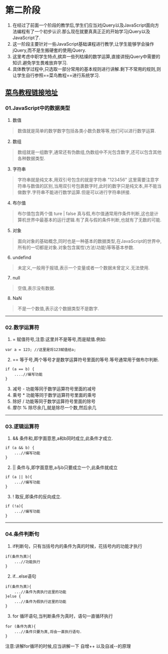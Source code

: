 # 第二阶段  
1. 在经过了前面一个阶段的教学后,学生们应当对jQuery以及JavaScript面向方法编程有了一个初步认识.那么现在就要真真正正的开始学习jQuery以及JavaScript了.
2. 这一阶段主要针对一些JavaScript基础课程进行教学,让学生能够学会操作jQuery,而不是生搬硬套的使用jQuery.  
3. 这里考虑中职学生特点,摈弃一些列枯燥的数学运算,直接讲授jQuery中需要的知识.避免学生畏难放弃学习.
4. 具体教学过程中,只选取一部分常用的基本规则进行讲解.剩下不常用的规则,则让学生自行参照==菜鸟教程==进行系统学习.
  
[菜鸟教程链接地址](https://www.runoob.com/js/js-tutorial.html)
---  
### 01.JavaScript中的数据类型
1. 数值
> 数值就是简单的数学数字包括各类小数负数等等,他们可以进行数学运算.  
2. 数组
> 数组就是一组数字,通常还有伪数组,伪数组中不光包含数字,还可以包含其他各种数据类型.
3. 字符串
> 字符串就是纯文本,用双引号包含的就是字符串 "123456" 这里需要注意字符串与数值的区别,当用双引号包裹数字时,此时的数字只是纯文本,并不能当做数字.字符串不能进行数学运算.但是可以进行字符串拼接.
4. 布尔值
>布尔值包含两个值 ture | false  真与假,布尔值通常用作条件判断,这也是计算机世界中最基本的运行逻辑.有了真与假的条件判断,也就有了无数的可能.
5. 对象
> 面向对象的基础概念,同时也是一种基本的数据类型,在JavaScript的世界中,所有的一切都是对象.对象包含属性\方法\功能\等等基本参数.
6. undefind
> 未定义,一般用于报错,表示一个变量或者一个数据未曾定义.无法使用.
7. null
> 空值,表示没有数据.
8. NaN
> 不是一个数值,表示这个数据类型不是数字.

---
### 02.数学运算符
1. = 赋值符号,注意:这里并不是等号,而是赋值.例如:

```
var a = 123; //这里是将123赋值给a;
```
2. == 等于号,两个等号才是数学运算符号里面的等号.等号通常用于做布尔判断.

```
if (a == b) {
    ....//编写功能
}
```
3.  减号 - 功能等同于数学运算符号里面的减号
4.  乘号 * 功能等同于数学运算符号里面的乘号
5.  除好 / 功能等同于数学运算符号里面的除号
6.  摩尔 % 除尽余几,就是除尽一个数,然后余几

---
### 03.逻辑运算符
01. &&  条件和,即字面意思,a和b同时成立,此条件才成立.

```
if (a && b) {
    ...//编写功能
}
```
02. || 条件与,即字面意思,a与b只要成立一个,此条件就成立

```
if (a || b){
    ...//编写功能
}
```
03. ! 取反,即条件的反向成立.

```
if (!a){
    ...//编写功能
}
```

---
### 04.条件判断句
1. if判断句，只有当括号内的条件为真的时候，花括号内的功能才执行
```
if(条件为真){
    ...//功能执行
}
```
2. if...else语句

```
if(条件为真){
    ...//条件为真执行这里的功能
}else {
    ...//条件为假执行这里的功能
}
```
3. for 循环语句,当判断条件为真时，语句一直循环执行

```
for (条件为真){
    ...//条件只要为真,将会一直执行语句.
}
```
注意:讲解for循环的时候,应当讲解一下 自增++ 以及自减--的原理